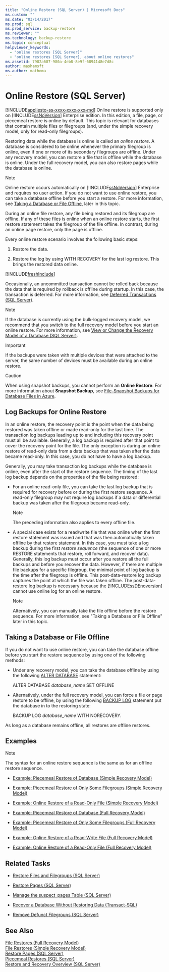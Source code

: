 ```yaml
---
title: "Online Restore (SQL Server) | Microsoft Docs"
ms.custom: ""
ms.date: "03/14/2017"
ms.prod: sql
ms.prod_service: backup-restore
ms.reviewer: ""
ms.technology: backup-restore
ms.topic: conceptual
helpviewer_keywords: 
  - "online restores [SQL Server]"
  - "online restores [SQL Server], about online restores"
ms.assetid: 7982a687-980a-4eb8-8e9f-6894148e7d8c
author: mashamsft
ms.author: mathoma
---
```

# Online Restore (SQL Server)
[!INCLUDE[appliesto-ss-xxxx-xxxx-xxx-md](../../includes/appliesto-ss-xxxx-xxxx-xxx-md.md)]
  Online restore is supported only on [!INCLUDE[ssNoVersion](../../includes/ssnoversion-md.md)] Enterprise edition. In this edition, a file, page, or piecemeal restore is online by default. This topic is relevant for databases that contain multiple files or filegroups (and, under the simple recovery model, only for read-only filegroups).  
  
 Restoring data while the database is online is called an *online restore*. A database is considered to be online whenever the primary filegroup is online, even if one or more of its secondary filegroups are offline. Under any recovery model, you can restore a file that is offline while the database is online. Under the full recovery model, you can also restore pages while the database is online.  
  
> [!NOTE]  
>  Online restore occurs automatically on [!INCLUDE[ssNoVersion](../../includes/ssnoversion-md.md)] Enterprise and requires no user action. If you do not want to use online restore, you can take a database offline before you start a restore. For more information, see [Taking a Database or File Offline](#taking_db_or_file_offline), later in this topic.  
  
 During an online file restore, any file being restored and its filegroup are offline. If any of these files is online when an online restore starts, the first restore statement takes the filegroup of the file offline. In contrast, during an online page restore, only the page is offline.  
  
 Every online restore scenario involves the following basic steps:  
  
1.  Restore the data.  
  
2.  Restore the log by using WITH RECOVERY for the last log restore. This brings the restored data online.  

[!INCLUDE[freshInclude](../../includes/paragraph-content/fresh-note-steps-feedback.md)]

 Occasionally, an uncommitted transaction cannot be rolled back because the data that is required by rollback is offline during startup. In this case, the transaction is deferred. For more information, see [Deferred Transactions &#40;SQL Server&#41;](../../relational-databases/backup-restore/deferred-transactions-sql-server.md).  
  
> [!NOTE]  
>  If the database is currently using the bulk-logged recovery model, we recommend that you switch to the full recovery model before you start an online restore. For more information, see [View or Change the Recovery Model of a Database &#40;SQL Server&#41;](../../relational-databases/backup-restore/view-or-change-the-recovery-model-of-a-database-sql-server.md).  
  
> [!IMPORTANT]  
>  If the backups were taken with multiple devices that were attached to the server, the same number of devices must be available during an online restore.  
  
> [!CAUTION]  
>  When using snapshot backups, you cannot perform an **Online Restore**. For more information about **Snapshot Backup**, see [File-Snapshot Backups for Database Files in Azure](../../relational-databases/backup-restore/file-snapshot-backups-for-database-files-in-azure.md).  
  
## Log Backups for Online Restore  
 In an online restore, the recovery point is the point when the data being restored was taken offline or made read-only for the last time. The transaction log backups leading up to and including this recovery point must all be available. Generally, a log backup is required after that point to cover the recovery point for the file. The only exception is during an online restore of read-only data from a data backup that was taken after the data became read-only. In this case, you do not have to have a log backup.  
  
 Generally, you may take transaction log backups while the database is online, even after the start of the restore sequence. The timing of the last log backup depends on the properties of the file being restored:  
  
-   For an online read-only file, you can take the last log backup that is required for recovery before or during the first restore sequence. A read-only filegroup may not require log backups if a data or differential backup was taken after the filegroup became read-only.  
  
    > [!NOTE]  
    >  The preceding information also applies to every offline file.  
  
-   A special case exists for a read/write file that was online when the first restore statement was issued and that was then automatically taken offline by that restore statement. In this case, you must take a log backup during the first *restore sequence* (the sequence of one or more RESTORE statements that restore, roll forward, and recover data). Generally, this log backup must occur after you restore all the full backups and before you recover the data. However, if there are multiple file backups for a specific filegroup, the minimal point of log backup is the time after the filegroup is offline. This post-data-restore log backup captures the point at which the file was taken offline. The post-data-restore log backup is necessary because the [!INCLUDE[ssDEnoversion](../../includes/ssdenoversion-md.md)] cannot use online log for an online restore.  
  
    > [!NOTE]  
    >  Alternatively, you can manually take the file offline before the restore sequence. For more information, see "Taking a Database or File Offline" later in this topic.  
  
##  <a name="taking_db_or_file_offline"></a> Taking a Database or File Offline  
 If you do not want to use online restore, you can take the database offline before you start the restore sequence by using one of the following methods:  
  
-   Under any recovery model, you can take the database offline by using the following [ALTER DATABASE](../../t-sql/statements/alter-database-transact-sql.md) statement:  
  
     ALTER DATABASE *database_name* SET OFFLINE  
  
-   Alternatively, under the full recovery model, you can force a file or page restore to be offline, by using the following [BACKUP LOG](../../t-sql/statements/backup-transact-sql.md) statement put the database in to the restoring state:  
  
     BACKUP LOG *database_name* WITH NORECOVERY.  
  
 As long as a database remains offline, all restores are offline restores.  
  
## Examples  
  
> [!NOTE]  
>  The syntax for an online restore sequence is the same as for an offline restore sequence.  
  
-   [Example: Piecemeal Restore of Database &#40;Simple Recovery Model&#41;](../../relational-databases/backup-restore/example-piecemeal-restore-of-database-simple-recovery-model.md)  
  
-   [Example: Piecemeal Restore of Only Some Filegroups &#40;Simple Recovery Model&#41;](../../relational-databases/backup-restore/example-piecemeal-restore-of-only-some-filegroups-simple-recovery-model.md)  
  
-   [Example: Online Restore of a Read-Only File &#40;Simple Recovery Model&#41;](../../relational-databases/backup-restore/example-online-restore-of-a-read-only-file-simple-recovery-model.md)  
  
-   [Example: Piecemeal Restore of Database &#40;Full Recovery Model&#41;](../../relational-databases/backup-restore/example-piecemeal-restore-of-database-full-recovery-model.md)  
  
-   [Example: Piecemeal Restore of Only Some Filegroups &#40;Full Recovery Model&#41;](../../relational-databases/backup-restore/example-piecemeal-restore-of-only-some-filegroups-full-recovery-model.md)  
  
-   [Example: Online Restore of a Read-Write File &#40;Full Recovery Model&#41;](../../relational-databases/backup-restore/example-online-restore-of-a-read-write-file-full-recovery-model.md)  
  
-   [Example: Online Restore of a Read-Only File &#40;Full Recovery Model&#41;](../../relational-databases/backup-restore/example-online-restore-of-a-read-only-file-full-recovery-model.md)  
  
##  <a name="RelatedTasks"></a> Related Tasks  
  
-   [Restore Files and Filegroups &#40;SQL Server&#41;](../../relational-databases/backup-restore/restore-files-and-filegroups-sql-server.md)  
  
-   [Restore Pages &#40;SQL Server&#41;](../../relational-databases/backup-restore/restore-pages-sql-server.md)  
  
-   [Manage the suspect_pages Table &#40;SQL Server&#41;](../../relational-databases/backup-restore/manage-the-suspect-pages-table-sql-server.md)  
  
-   [Recover a Database Without Restoring Data &#40;Transact-SQL&#41;](../../relational-databases/backup-restore/recover-a-database-without-restoring-data-transact-sql.md)  
  
-   [Remove Defunct Filegroups &#40;SQL Server&#41;](../../relational-databases/backup-restore/remove-defunct-filegroups-sql-server.md)  
  
## See Also  
 [File Restores &#40;Full Recovery Model&#41;](../../relational-databases/backup-restore/file-restores-full-recovery-model.md)   
 [File Restores &#40;Simple Recovery Model&#41;](../../relational-databases/backup-restore/file-restores-simple-recovery-model.md)   
 [Restore Pages &#40;SQL Server&#41;](../../relational-databases/backup-restore/restore-pages-sql-server.md)   
 [Piecemeal Restores &#40;SQL Server&#41;](../../relational-databases/backup-restore/piecemeal-restores-sql-server.md)   
 [Restore and Recovery Overview &#40;SQL Server&#41;](../../relational-databases/backup-restore/restore-and-recovery-overview-sql-server.md)  
  
  
